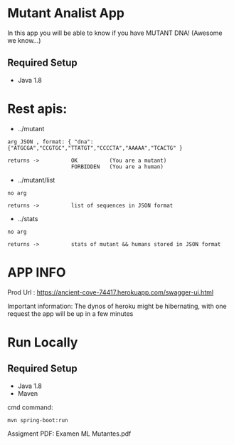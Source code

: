 # Mutant Analist App
In this app you will be able to know if you have MUTANT DNA! (Awesome we know...)

## Required Setup
* Java 1.8

# Rest apis:

* ../mutant
```
arg JSON , format: { "dna": {"ATGCGA","CCGTGC","TTATGT","CCCCTA","AAAAA","TCACTG" }

returns ->          OK          (You are a mutant)
                    FORBIDDEN   (You are a human)
```

* ../mutant/list
```
no arg

returns ->          list of sequences in JSON format

```

* ../stats
```
no arg

returns ->          stats of mutant && humans stored in JSON format

```

# APP INFO

Prod Url : https://ancient-cove-74417.herokuapp.com/swagger-ui.html

Important information: The dynos of heroku might be hibernating, with one request the app will be up in a few minutes


# Run Locally

## Required Setup
* Java 1.8
* Maven

cmd command:
```
mvn spring-boot:run

```

Assigment PDF: Examen ML Mutantes.pdf
